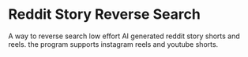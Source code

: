 # Reddit Story Reverse Search
 A way to reverse search low effort AI generated reddit story shorts and reels. the program supports instagram reels and youtube shorts.
